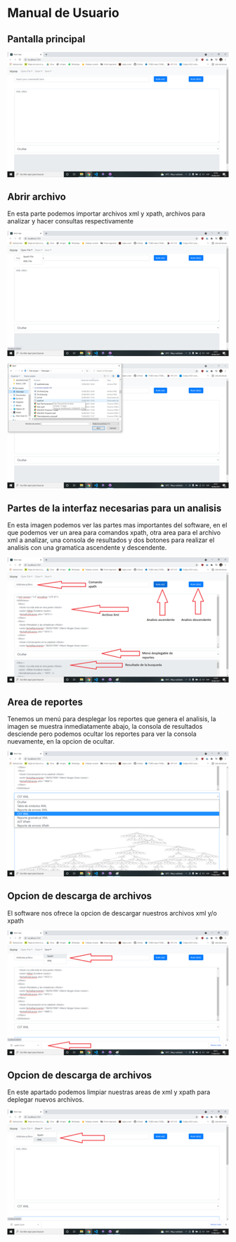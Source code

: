 # Manual de Usuario

## Pantalla principal

![alt text](https://github.com/201709309/py_compi2/blob/main/Documentacion/Manual%20Usuario/imagenes/in1.png)

## Abrir archivo
En esta parte podemos importar archivos xml y xpath, archivos para analizar y hacer consultas respectivamente

![alt text](https://github.com/201709309/py_compi2/blob/main/Documentacion/Manual%20Usuario/imagenes/in2.png)

![alt text](https://github.com/201709309/py_compi2/blob/main/Documentacion/Manual%20Usuario/imagenes/in3.png)

## Partes de la interfaz necesarias para un analisis
En esta imagen podemos ver las partes mas importantes del software, en el que podemos ver un area para comandos
xpath, otra area para el archivo xml a analizar, una consola de resultados y dos botones para realizar el analisis
con una gramatica ascendente y descendente.

![alt text](https://github.com/201709309/py_compi2/blob/main/Documentacion/Manual%20Usuario/imagenes/in4.png)

## Area de reportes
Tenemos un menú para desplegar los reportes que genera el analisis, la imagen se muestra inmediatamente abajo,
la consola de resultados desciende pero podemos ocultar los reportes para ver la consola nuevamente, en la opcion
de ocultar.

![alt text](https://github.com/201709309/py_compi2/blob/main/Documentacion/Manual%20Usuario/imagenes/in5.png)

## Opcion de descarga de archivos
El software nos ofrece la opcion de descargar nuestros archivos xml y/o xpath

![alt text](https://github.com/201709309/py_compi2/blob/main/Documentacion/Manual%20Usuario/imagenes/in6.png)

## Opcion de descarga de archivos
En este apartado podemos limpiar nuestras areas de xml y xpath para deplegar nuevos archivos.

![alt text](https://github.com/201709309/py_compi2/blob/main/Documentacion/Manual%20Usuario/imagenes/in7.png)